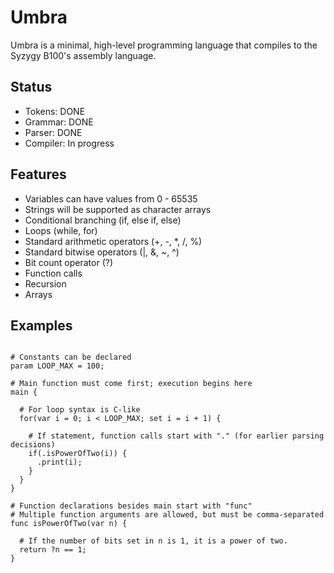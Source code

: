 # Umbra

Umbra is a minimal, high-level programming language that compiles to the Syzygy B100's assembly language.

## Status

* Tokens: DONE
* Grammar: DONE
* Parser: DONE
* Compiler: In progress

## Features

* Variables can have values from 0 - 65535
* Strings will be supported as character arrays
* Conditional branching (if, else if, else)
* Loops (while, for)
* Standard arithmetic operators (+, -, *, /, %)
* Standard bitwise operators (|, &, ~, ^)
* Bit count operator (?)
* Function calls
* Recursion
* Arrays

## Examples

```

# Constants can be declared
param LOOP_MAX = 100;

# Main function must come first; execution begins here
main {

  # For loop syntax is C-like
  for(var i = 0; i < LOOP_MAX; set i = i + 1) {
    
    # If statement, function calls start with "." (for earlier parsing decisions)
    if(.isPowerOfTwo(i)) {
      .print(i);
    }
  }
}

# Function declarations besides main start with "func"
# Multiple function arguments are allowed, but must be comma-separated
func isPowerOfTwo(var n) {
  
  # If the number of bits set in n is 1, it is a power of two.
  return ?n == 1;
}

```

